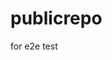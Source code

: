 # publicrepo
for e2e test















































































































































































































































































































































































































































































































































































































































































































































































































































































































































































































































































































































